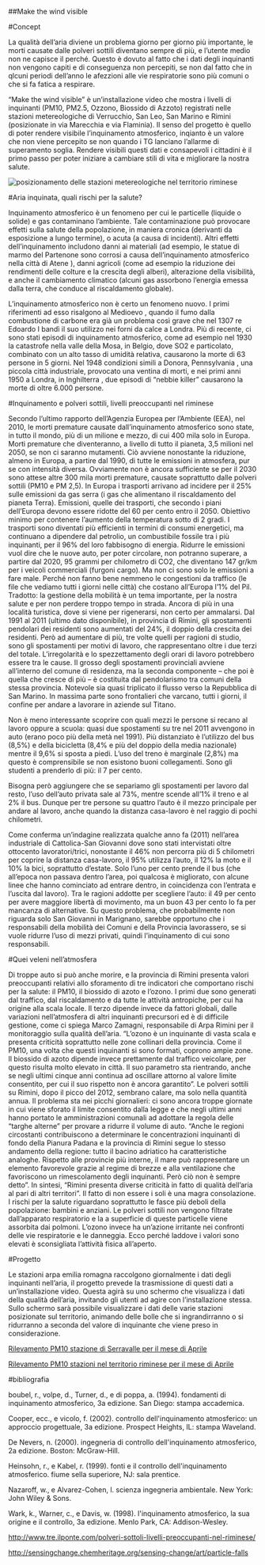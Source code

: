 ##Make the wind visible

#Concept

La qualità dell’aria diviene un problema giorno per giorno più importante, le morti causate dalle polveri sottili diventano sempre di più, e l’utente medio non ne capisce il perché. Questo è dovuto al fatto che i dati degli inquinanti non vengono capiti e di conseguenza non percepiti, se non dal fatto che in qlcuni periodi dell’anno le afezzioni alle vie respiratorie sono più comuni o che si fa fatica a respirare.

“Make the wind visible” è un’installazione video che mostra i livelli di inquinanti (PM10, PM2.5, Ozzono, Biossido di Azzoto) registrati nelle stazioni metereologiche di Verrucchio, San Leo, San Marino e Rimini (posizionate in via Marecchia e via Flaminia).
Il senso del progetto è quello di poter rendere visibile l’inquinamento atmosferico, inqianto è un valore che non viene percepito se non quando i TG lanciano l’allarme di superamento soglia.
Rendere visibili questi dati e consapevoli i cittadini è il primo passo per poter iniziare a cambiare stili di vita e migliorare la nostra salute.

![posizionamento delle stazioni metereologiche nel territorio riminese](http://i.imgur.com/lVy3F7R.jpg)

#Aria inquinata, quali rischi per la salute?

Inquinamento atmosferico è un fenomeno per cui le particelle (liquide o solide) e gas contaminano l’ambiente. Tale contaminazione può provocare effetti sulla salute della popolazione, in maniera cronica (derivanti da esposizione a lungo termine), o acuta (a causa di incidenti). Altri effetti dell’inquinamento includono danni ai materiali (ad esempio, le statue di marmo del Partenone sono corrosi a causa dell’inquinamento atmosferico nella città di Atene ), danni agricoli (come ad esempio la riduzione dei rendimenti delle colture e la crescita degli alberi), alterazione della visibilità, e anche il cambiamento climatico (alcuni gas assorbono l’energia emessa dalla terra, che conduce al riscaldamento globale).

L’inquinamento atmosferico non è certo un fenomeno nuovo. I primi riferimenti ad esso risalgono al Medioevo , quando il fumo dalla combustione di carbone era già un problema così grave che nel 1307 re Edoardo I bandì il suo utilizzo nei forni da calce a Londra. Più di recente, ci sono stati episodi di inquinamento atmosferico, come ad esempio nel 1930 la catastrofe nella valle della Mosa, in Belgio, dove SO2 e particolato, combinato con un alto tasso di umidità relativa, causarono la morte di 63 persone in 5 giorni. Nel 1948 condizioni simili a Donora, Pennsylvania , una piccola città industriale, provocato una ventina di morti, e nei primi anni 1950 a Londra, in Inghilterra , due episodi di “nebbie killer” causarono la morte di oltre 6.000 persone.

#Inquinamento e polveri sottili, livelli preoccupanti nel riminese

Secondo l’ultimo rapporto dell’Agenzia Europea per l’Ambiente (EEA), nel 2010, le morti premature causate dall’inquinamento atmosferico sono state, in tutto il mondo, più di un milione e mezzo, di cui 400 mila solo in Europa. Morti premature che diventeranno, a livello di tutto il pianeta, 3,5 milioni nel 2050, se non ci saranno mutamenti. Ciò avviene nonostante la riduzione, almeno in Europa, a partire dal 1990, di tutte le emissioni in atmosfera, pur se con intensità diversa. Ovviamente non è ancora sufficiente se per il 2030 sono attese altre 300 mila morti premature, causate soprattutto dalle polveri sottili (PM10 e PM 2,5). In Europa i trasporti arrivano ad incidere per il 25% sulle emissioni da gas serra (i gas che alimentano il riscaldamento del pianeta Terra). Emissioni, quelle dei trasporti, che secondo i piani dell’Europa devono essere ridotte del 60 per cento entro il 2050. Obiettivo minimo per contenere l’aumento della temperatura sotto di 2 gradi. I trasporti sono diventati più efficienti in termini di consumi energetici, ma continuano a dipendere dal petrolio, un combustibile fossile tra i più inquinanti, per il 96% del loro fabbisogno di energia. Ridurre le emissioni vuol dire che le nuove auto, per poter circolare, non potranno superare, a partire dal 2020, 95 grammi per chilometro di CO2, che diventano 147 gr/km per i veicoli commerciali (furgoni cargo). Ma non ci sono solo le emissioni a fare male. Perché non fanno bene nemmeno le congestioni da traffico (le file che vediamo tutti i giorni nelle città) che costano all’Europa l’1% del Pil. Tradotto: la gestione della mobilità è un tema importante, per la nostra salute e per non perdere troppo tempo in strada. Ancora di più in una località turistica, dove si viene per rigenerarsi, non certo per ammalarsi. Dal 1991 al 2011 (ultimo dato disponibile), in provincia di Rimini, gli spostamenti pendolari dei residenti sono aumentati del 24%, il doppio della crescita dei residenti. Però ad aumentare di più, tre volte quelli per ragioni di studio, sono gli spostamenti per motivi di lavoro, che rappresentano oltre i due terzi del totale. L’irregolarità e lo spezzettamento degli orari di lavoro potrebbero essere tra le cause. Il grosso degli spostamenti provinciali avviene all’interno del comune di residenza, ma la seconda componente – che poi è quella che cresce di più – è costituita dal pendolarismo tra comuni della stessa provincia. Notevole sia quasi triplicato il flusso verso la Repubblica di San Marino. In massima parte sono frontalieri che varcano, tutti i giorni, il confine per andare a lavorare in aziende sul Titano.

Non è meno interessante scoprire con quali mezzi le persone si recano al lavoro oppure a scuola: quasi due spostamenti su tre nel 2011 avvengono in auto (erano poco più della metà nel 1991). Più distanziato è l’utilizzo del bus (8,5%) e della bicicletta (8,4% e più del doppio della media nazionale) mentre il 9,6% si sposta a piedi. L’uso del treno è marginale (2,8%) ma questo è comprensibile se non esistono buoni collegamenti. Sono gli studenti a prenderlo di più: il 7 per cento.

Bisogna però aggiungere che se separiamo gli spostamenti per lavoro dal resto, l’uso dell’auto privata sale al 73%, mentre scende all’1% il treno e al 2% il bus. Dunque per tre persone su quattro l’auto è il mezzo principale per andare al lavoro, anche quando la distanza casa-lavoro è nel raggio di pochi chilometri.

Come conferma un’indagine realizzata qualche anno fa (2011) nell’area industriale di Cattolica-San Giovanni dove sono stati intervistati oltre ottocento lavoratori/trici, nonostante il 46% non percorra più di 5 chilometri per coprire la distanza casa-lavoro, il 95% utilizza l’auto, il 12% la moto e il 10% la bici, soprattutto d’estate. Solo l’uno per cento prende il bus (che all’epoca non passava dentro l’area, poi qualcosa è migliorato, con alcune linee che hanno cominciato ad entrare dentro, in coincidenza con l’entrata e l’uscita dal lavoro). Tra le ragioni addotte per scegliere l’auto: il 49 per cento per avere maggiore libertà di movimento, ma un buon 43 per cento lo fa per mancanza di alternative.
Su questo problema, che probabilmente non riguarda solo San Giovanni in Marignano, sarebbe opportuno che i responsabili della mobilità dei Comuni e della Provincia lavorassero, se si vuole ridurre l’uso di mezzi privati, quindi l’inquinamento di cui sono responsabili.

#Quei veleni nell’atmosfera

Di troppe auto si può anche morire, e la provincia di Rimini presenta valori preoccupanti relativi allo sforamento di tre indicatori che comportano rischi per la salute: il PM10, il biossido di azoto e l’ozono. I primi due sono generati dal traffico, dal riscaldamento e da tutte le attività antropiche, per cui ha origine alla scala locale. Il terzo dipende invece da fattori globali, dalle variazioni nell’atmosfera di altri inquinanti precursori ed è di difficile gestione, come ci spiega Marco Zamagni, responsabile di Arpa Rimini per il monitoraggio sulla qualità dell’aria. “L’ozono è un inquinante di vasta scala e presenta criticità soprattutto nelle zone collinari della provincia. Come il PM10, una volta che questi inquinanti si sono formati, coprono ampie zone. Il biossido di azoto dipende invece prettamente dal traffico veicolare, per questo risulta molto elevato in città. Il suo parametro sta rientrando, anche se negli ultimi cinque anni continua ad oscillare attorno al valore limite consentito, per cui il suo rispetto non è ancora garantito”. Le polveri sottili su Rimini, dopo il picco del 2012, sembrano calare, ma solo nella quantità annua. Il problema sta nei picchi giornalieri: ci sono ancora troppe giornate in cui viene sforato il limite consentito dalla legge e che negli ultimi anni hanno portato le amministrazioni comunali ad adottare la regola delle “targhe alterne” per provare a ridurre il volume di auto. “Anche le regioni circostanti contribuiscono a determinare le concentrazioni inquinanti di fondo della Pianura Padana e la provincia di Rimini segue lo stesso andamento della regione: tutto il bacino adriatico ha caratteristiche analoghe. Rispetto alle provincie più interne, il mare può rappresentare un elemento favorevole grazie al regime di brezze e alla ventilazione che favoriscono un rimescolamento degli inquinanti. Però ciò non è sempre detto”. In sintesi, “Rimini presenta diverse criticità in fatto di qualità dell’aria al pari di altri territori”. Il fatto di non essere i soli è una magra consolazione. I rischi per la salute riguardano soprattutto le fasce più deboli della popolazione: bambini e anziani. Le polveri sottili non vengono filtrate dall’apparato respiratorio e la a superficie di queste particelle viene assorbita dai polmoni. L’ozono invece ha un’azione irritante nei confronti delle vie respiratorie e le danneggia. Ecco perché laddove i valori sono elevati è sconsigliata l’attività fisica all’aperto.

#Progetto

Le stazioni arpa emilia romagna raccolgono giornalmente i dati degli inquinanti nell’aria, il progetto prevede la trasmissione di questi dati a un’installazione video. Questa agirà su uno schermo che visualizza i dati della qualità dell’aria, invitando gli utenti ad agire con l’installazione stessa. Sullo schermo sarà possibile visualizzare i dati delle varie stazioni posizionate sul territorio, animando delle bolle che si ingrandirranno o si ridurranno a seconda del valore di inquinante che viene preso in considerazione.

[Rilevamento PM10 stazione di Serravalle per il mese di Aprile](http://i.imgur.com/PBC6Mc0.png)

[Rilevamento PM10 stazioni nel territorio riminese per il mese di Aprile](http://i.imgur.com/x2ypSrJ.png)

#bibliografia

boubel, r., volpe, d., Turner, d., e di poppa, a. (1994). fondamenti di inquinamento atmosferico, 3a edizione. San Diego: stampa accademica.

Cooper, ecc., e vicolo, f. (2002). controllo dell'inquinamento atmosferico: un approccio progettuale, 3a edizione. Prospect Heights, IL: stampa Waveland.

De Nevers, n. (2000). ingegneria di controllo dell'inquinamento atmosferico, 2a edizione. Boston: McGraw-Hill.

Heinsohn, r., e Kabel, r. (1999). fonti e il controllo dell'inquinamento atmosferico. fiume sella superiore, NJ: sala prentice.

Nazaroff, w., e Alvarez-Cohen, l. scienza ingegneria ambientale. New York: John Wiley & Sons.

Wark, k., Warner, c., e Davis, w. (1998). l'inquinamento atmosferico, la sua origine e il controllo, 3a edizione. Menlo Park, CA: Addison-Wesley.

http://www.tre.ilponte.com/polveri-sottoli-livelli-preoccupanti-nel-riminese/

http://sensingchange.chemheritage.org/sensing-change/art/particle-falls
